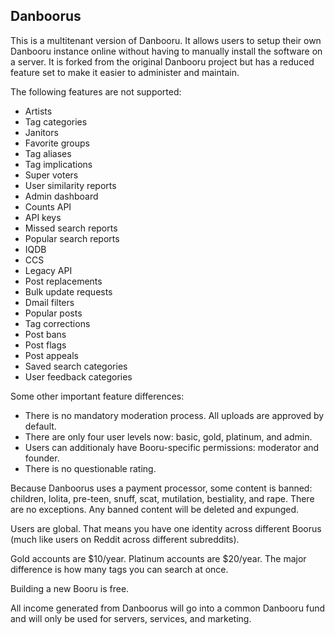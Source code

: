 ## Danboorus

This is a multitenant version of Danbooru. It allows users to setup
their own Danbooru instance online without having to manually install 
the software on a server. It is forked from the original Danbooru 
project but has a reduced feature set to make it easier to administer
and maintain.

The following features are not supported:

* Artists
* Tag categories
* Janitors
* Favorite groups
* Tag aliases
* Tag implications
* Super voters
* User similarity reports
* Admin dashboard
* Counts API
* API keys
* Missed search reports
* Popular search reports
* IQDB
* CCS
* Legacy API
* Post replacements
* Bulk update requests
* Dmail filters
* Popular posts
* Tag corrections
* Post bans
* Post flags
* Post appeals
* Saved search categories
* User feedback categories

Some other important feature differences:

* There is no mandatory moderation process. All uploads are approved by 
default.
* There are only four user levels now: basic, gold, platinum, and admin.
* Users can additionaly have Booru-specific permissions: moderator and founder.
* There is no questionable rating.

Because Danboorus uses a payment processor, some content is banned: children, lolita, pre-teen, snuff, scat, mutilation, bestiality, and rape. There are no exceptions. Any banned content will be deleted and expunged.

Users are global. That means you have one identity across different Boorus (much like users on Reddit across different subreddits).

Gold accounts are $10/year. Platinum accounts are $20/year. The major difference is how many tags you can search at once.

Building a new Booru is free.

All income generated from Danboorus will go into a common Danbooru fund and will only be used for servers, services, and marketing.
